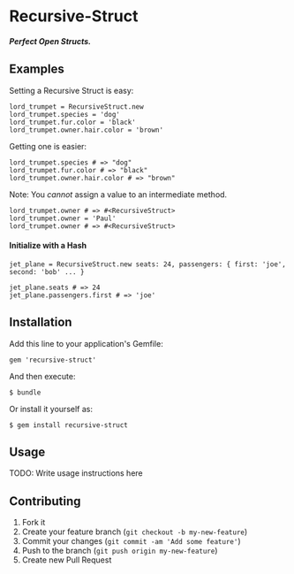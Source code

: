 # Recursive-Struct

##### Perfect Open Structs.

## Examples

Setting a Recursive Struct is easy:

```
lord_trumpet = RecursiveStruct.new
lord_trumpet.species = 'dog'
lord_trumpet.fur.color = 'black'
lord_trumpet.owner.hair.color = 'brown'
```

Getting one is easier:

```
lord_trumpet.species # => "dog"
lord_trumpet.fur.color # => "black"
lord_trumpet.owner.hair.color # => "brown"
```

Note: You _cannot_ assign a value to an intermediate method.
```
lord_trumpet.owner # => #<RecursiveStruct>
lord_trumpet.owner = 'Paul'
lord_trumpet.owner # => #<RecursiveStruct>
```


#### Initialize with a Hash

```
jet_plane = RecursiveStruct.new seats: 24, passengers: { first: 'joe', second: 'bob' ... }

jet_plane.seats # => 24
jet_plane.passengers.first # => 'joe'
```


## Installation

Add this line to your application's Gemfile:

    gem 'recursive-struct'

And then execute:

    $ bundle

Or install it yourself as:

    $ gem install recursive-struct

## Usage

TODO: Write usage instructions here

## Contributing

1. Fork it
2. Create your feature branch (`git checkout -b my-new-feature`)
3. Commit your changes (`git commit -am 'Add some feature'`)
4. Push to the branch (`git push origin my-new-feature`)
5. Create new Pull Request

